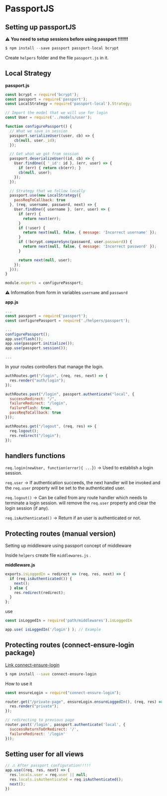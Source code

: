 # PassportJS

## Setting up passportJS

⚠️ **You need to setup sessions before using passport !!!!!!!**

```javascript
$ npm install --save passport passport-local bcrypt
```

Create `helpers` folder and the file `passport.js` in it.

## Local Strategy

**passport.js**

```javascript
const bcrypt = require('bcrypt');
const passport = require('passport');
const LocalStrategy = require('passport-local').Strategy;

// Import the model that we will use for login
const User = require('../models/user');

function configurePassport() {
  // What we save in session
  passport.serializeUser((user, cb) => {
    cb(null, user._id);
  });

  // Get what we got from session
  passport.deserializeUser((id, cb) => {
    User.findOne({ '_id': id }, (err, user) => {
      if (err) { return cb(err); }
      cb(null, user);
    });
  });

  // Strategy that we follow locally
  passport.use(new LocalStrategy({
    passReqToCallback: true
  }, (req, username, password, next) => {
    User.findOne({ username }, (err, user) => {
      if (err) {
        return next(err);
      }
      if (!user) {
        return next(null, false, { message: 'Incorrect username' });
      }
      if (!bcrypt.compareSync(password, user.password)) {
        return next(null, false, { message: 'Incorrect password' });
      }

      return next(null, user);
    });
  }));
}

module.exports = configurePassport;
```

⚠️ Information from form in variables `username` and `password`

**app.js**

```javascript
...
const passport = require('passport');
const configurePassport = require('./helpers/passport');

...
configurePassport();
app.use(flash());
app.use(passport.initialize());
app.use(passport.session());

...
```

In your routes controllers that manage the login.

```javascript
authRoutes.get("/login", (req, res, next) => {
  res.render("auth/login");
});

authRoutes.post("/login", passport.authenticate("local", {
  successRedirect: "/",
  failureRedirect: "/login",
  failureFlash: true,
  passReqToCallback: true
}));

authRoutes.get("/logout", (req, res) => {
  req.logout();
  res.redirect("/login");
});
```

## handlers functions

`req.login(newUser, function(error){ ...`}`)` -&gt; Used to establish a login session.

`req.user` -&gt; If authentication succeeds, the next handler will be invoked and the `req.user` property will be set to the authenticated user.

`req.logout()` -&gt; Can be called from any route handler which needs to terminate a login session. will remove the `req.user` property and clear the login session \(if any\).

`req.isAuthenticated()` -&gt; Return if an user is authenticated or not.

## Protecting routes \(manual version\)

Setting up middleware using passport concept of middleware

Inside `helpers` create file `middlewares.js` .

**middleware.js**

```javascript
exports.isLoggedIn = redirect => (req, res, next) => {
  if (req.isAuthenticated()) {
    next();
  } else {
    res.redirect(redirect);
  }
};
```

use

```javascript
const isLoggedIn = require('path/middlewares').isLoggedIn

app.use( isLoggedIn('/login') ); // Example
```

## Protecting routes \(connect-ensure-login package\)

[Link connect-ensure-login](https://github.com/jaredhanson/connect-ensure-login)

```bash
$ npm install --save connect-ensure-login
```

How to use it

```javascript
const ensureLogin = require("connect-ensure-login");

router.get("/private-page", ensureLogin.ensureLoggedIn(), (req, res) => {
  res.render("private");
});

// redirecting to previous page
router.post('/login', passport.authenticate('local', { 
  successReturnToOrRedirect: '/', 
  failureRedirect: '/login' 
}));

```

## Setting user for all views

```javascript
// ⚠️ After passport configuration!!!!!
app.use((req, res, next) => {
  res.locals.user = req.user || null;
  res.locals.isAuthenticated = req.isAuthenticated();
  next();
})
```



